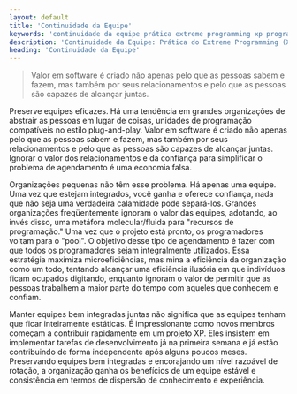 ```yaml
---
layout: default
title: 'Continuidade da Equipe'
keywords: 'continuidade da equipe prática extreme programming xp programação extrema'
description: 'Continuidade da Equipe: Prática do Extreme Programming (XP)'
heading: 'Continuidade da Equipe'
---
```


<blockquote class="excerpt">
	<p>Valor em software é criado não apenas pelo que as pessoas sabem e fazem, mas também por seus relacionamentos e pelo que as pessoas são capazes de alcançar juntas.</p>
</blockquote>

Preserve equipes eficazes. Há uma tendência em grandes organizações de abstrair as pessoas em lugar de coisas, unidades de programação compatíveis no estilo plug-and-play. Valor em software é criado não apenas pelo que as pessoas sabem e fazem, mas também por seus relacionamentos e pelo que as pessoas são capazes de alcançar juntas. Ignorar o valor dos relacionamentos e da confiança para simplificar o problema de agendamento é uma economia falsa.

Organizações pequenas não têm esse problema. Há apenas uma equipe. Uma vez que estejam integrados, você ganha e oferece confiança, nada que não seja uma verdadeira calamidade pode separá-los. Grandes organizações freqüentemente ignoram o valor das equipes, adotando, ao invés disso, uma metáfora molecular/fluida para "recursos de programação." Uma vez que o projeto está pronto, os programadores voltam para o "pool". O objetivo desse tipo de agendamento é fazer com que todos os programadores sejam integralmente utilizados. Essa estratégia maximiza microeficiências, mas mina a eficiência da organização como um todo, tentando alcançar uma eficiência ilusória em que indivíduos ficam ocupados digitando, enquanto ignoram o valor de permitir que as pessoas trabalhem a maior parte do tempo com aqueles que conhecem e confiam. 

Manter equipes bem integradas juntas não significa que as equipes tenham que ficar inteiramente estáticas. É impressionante como novos membros começam a contribuir rapidamente em um projeto XP. Eles insistem em implementar tarefas de desenvolvimento já na primeira semana e já estão contribuindo de forma independente após alguns poucos meses. Preservando equipes bem integradas e encorajando um nível razoável de rotação, a organização ganha os benefícios de um equipe estável e consistência em termos de dispersão de conhecimento e experiência.
